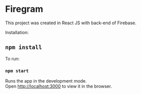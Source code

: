  # Firegram

This project was created in React JS with back-end of Firebase.

Installation:
## `npm install`

To run:
### `npm start`

Runs the app in the development mode.<br />
Open [http://localhost:3000](http://localhost:3000) to view it in the browser.

 